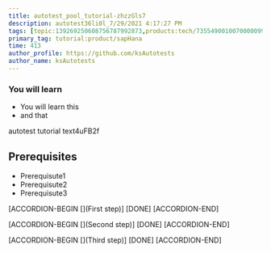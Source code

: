 ```yaml
---
title: autotest_pool_tutorial-zhzzGls7
description: autotest36li0l_7/29/2021 4:17:27 PM
tags: [topic:139269250608756787992873,products:tech/73554900100700000996,tutorial:experience/advanced]
primary_tag: tutorial:product/sapHana
time: 413
author_profile: https://github.com/ksAutotests
author_name: ksAutotests
---
```

### You will learn
- You will learn this
- and that

autotest tutorial text4uFB2f

## Prerequisites
- Prerequisute1
- Prerequisute2
- Prerequisute3

[ACCORDION-BEGIN [](First step)]
[DONE]
[ACCORDION-END]

[ACCORDION-BEGIN [](Second step)]
[DONE]
[ACCORDION-END]

[ACCORDION-BEGIN [](Third step)]
[DONE]
[ACCORDION-END]


